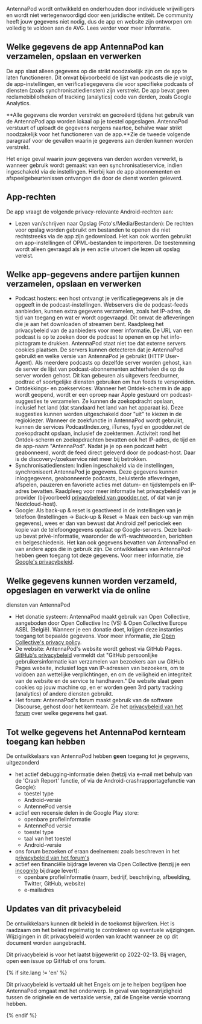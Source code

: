 AntennaPod wordt ontwikkeld en onderhouden door individuele vrijwilligers en
wordt niet vertegenwoordigd door een juridische entiteit. De community heeft
jouw gegevens niet nodig, dus de app en website zijn ontworpen om volledig te
voldoen aan de AVG. Lees verder voor meer informatie.

## Welke gegevens de app AntennaPod kan verzamelen, opslaan en verwerken

De app slaat alleen gegevens op die strikt noodzakelijk zijn om de app te laten
functioneren. Dit omvat bijvoorbeeld de lijst van podcasts die je volgt, de
app-instellingen, en verificatiegegevens die voor specifieke podcasts of
diensten (zoals synchronisatiediensten) zijn verstrekt. De app bevat geen
reclamebibliotheken of tracking (analytics) code van derden, zoals Google
Analytics.

**Alle gegevens die worden verstrekt en gecreëerd tijdens het gebruik van de
AntennaPod app worden lokaal op je toestel opgeslagen. AntennaPod verstuurt of
uploadt de gegevens nergens naartoe, behalve waar strikt noodzakelijk voor het
functioneren van de app.**Zie de tweede volgende paragraaf voor de gevallen
waarin je gegevens aan derden kunnen worden verstrekt.

Het enige geval waarin jouw gegevens van derden worden verwerkt, is wanneer
gebruik wordt gemaakt van een synchronisatieservice, indien ingeschakeld via de
instellingen. Hierbij kan de app abonnementen en afspeelgebeurtenissen ontvangen
die door de dienst worden geleverd.

## App-rechten

De app vraagt de volgende privacy-relevante Android-rechten aan:

- Lezen van/schrijven naar Opslag (Foto's/Media/Bestanden): De rechten voor
opslag worden gebruikt om bestanden te openen die niet rechtstreeks via de app
zijn gedownload. Het kan ook worden gebruikt om app-instellingen of
OPML-bestanden te importeren. De toestemming wordt alleen gevraagd als je een
actie uitvoert die lezen uit opslag vereist.

## Welke app-gegevens andere partijen kunnen verzamelen, opslaan en verwerken

- Podcast hosters: een host ontvangt je verificatiegegevens als je die opgeeft
in de podcast-instellingen. Webservers die de podcast-feeds aanbieden, kunnen
extra gegevens verzamelen, zoals het IP-adres, de tijd van toegang en wat er
wordt opgevraagd. Dit omvat de afleveringen die je aan het downloaden of
streamen bent. Raadpleeg het privacybeleid van de aanbieders voor meer
informatie. De URL van een podcast is op te zoeken door de podcast te openen en
op het info-pictogram te drukken. AntennaPod staat niet toe dat externe servers
cookies plaatsen. De servers kunnen detecteren dat je AntennaPod gebruikt en
welke versie van AntennaPod je gebruikt (HTTP User-Agent). Als meerdere podcasts
op dezelfde server worden gehost, kan de server de lijst van
podcast-abonnementen achterhalen die op de server worden gehost. Dit kan
gebeuren als uitgevers feedburner, podtrac of soortgelijke diensten gebruiken om
hun feeds te verspreiden.
- Ontdekkings- en zoekservices: Wanneer het Ontdek-scherm in de app wordt
geopend, wordt er een oproep naar Apple gestuurd om podcast-suggesties te
verzamelen. Ze kunnen de zoekopdracht opslaan, inclusief het land (dat standaard
het land van het apparaat is). Deze suggesties kunnen worden uitgeschakeld door
"uit" te kiezen in de regiokiezer. Wanneer de zoekfunctie in AntennaPod wordt
gebruikt, kunnen de services PodcastIndex.org, iTunes, fyyd en gpodder.net de
zoekopdracht opslaan, inclusief de zoektermen. Activiteit rond het Ontdek-scherm
en zoekopdrachten bevatten ook het IP-adres, de tijd en de app-naam
"AntennaPod". Nadat je je op een podcast hebt geabonneerd, wordt de feed direct
geleverd door de podcast-host. Daar is de discovery-/zoekservice niet meer bij
betrokken.
- Synchronisatiediensten: Indien ingeschakeld via de instellingen,
synchroniseert AntennaPod je gegevens. Deze gegevens kunnen inloggegevens,
geabonneerde podcasts, beluisterde afleveringen, afspelen, pauzeren en favoriete
acties met datum- en tijdstempels en IP-adres bevatten. Raadpleeg voor meer
informatie het privacybeleid van je provider (bijvoorbeeld [privacybeleid
van gpodder.net](https://gpodder.net/privacy), of dat van je Nextcloud-host).
- Google: Als back-up & reset is geactiveerd in de instellingen van je telefoon
(Instellingen → Back-up & Reset → Maak een back-up van mijn gegevens), wees er
dan van bewust dat Android zelf periodiek een kopie van de telefoongegevens
opslaat op Google-servers. Deze back-up bevat privé-informatie, waaronder de
wifi-wachtwoorden, berichten en belgeschiedenis. Het kan ook gegevens bevatten
van AntennaPod en van andere apps die in gebruik zijn. De ontwikkelaars van
AntennaPod hebben geen toegang tot deze gegevens. Voor meer informatie, zie
[Google's privacybeleid](https://policies.google.com).

## Welke gegevens kunnen worden verzameld, opgeslagen en verwerkt via de online
diensten van AntennaPod

- Het donatie systeem: AntennaPod maakt gebruik van Open Collective, aangeboden
door Open Collective Inc (VS) & Open Collective Europe ASBL (België). Wanneer je
een donatie doet, krijgen deze instanties toegang tot bepaalde gegevens. Voor
meer informatie, zie [Open Collective's privacy policy](https://opencollective.com/privacypolicy).
- De website: AntennaPod's website wordt gehost via GitHub Pages. [GitHub's
privacybeleid](https://docs.github.com/en/github/site-policy/github-privacy-statement#github-pages)
vermeldt dat "GitHub persoonlijke gebruikersinformatie kan verzamelen van
bezoekers aan uw GitHub Pages website, inclusief logs van IP-adressen van
bezoekers, om te voldoen aan wettelijke verplichtingen, en om de veiligheid en
integriteit van de website en de service te handhaven." De website slaat geen
cookies op jouw machine op, en er worden geen 3rd party tracking (analytics) of
andere diensten gebruikt.
- Het forum: AntennaPod's forum maakt gebruik van de software Discourse, gehost
door het kernteam. Zie het [privacybeleid van het forum](https://forum.antennapod.org/privacy)
over welke gegevens het gaat.

## Tot welke gegevens het AntennaPod kernteam toegang kan hebben

De ontwikkelaars van AntennaPod hebben **geen** toegang tot je gegevens,
uitgezonderd

- het actief debugging-informatie delen (hetzij via e-mail met behulp van de
'Crash Report' functie, of via de Android-crashrapportagefunctie van Google):
   - toestel type
   - Android-versie
   - AntennePod versie
- actief een recensie delen in de Google Play store:
   - openbare profielinformatie
   - AntennePod versie
   - toestel type
   - taal van het toestel
   - Android-versie
- ons forum bezoeken of eraan deelnemen: zoals beschreven in het [privacybeleid
van het forum's](https://forum.antennapod.org/privacy)
- actief een financiële bijdrage leveren via Open Collective (tenzij je een
[incognito](https://docs.opencollective.com/help/financial-contributors/payments#profile)
bijdrage levert):
   - openbare profielinformatie (naam, bedrijf, beschrijving, afbeelding, Twitter,
      GitHub, website)
   - e-mailadres

## Updates van dit privacybeleid

De ontwikkelaars kunnen dit beleid in de toekomst bijwerken. Het is raadzaam om
het beleid regelmatig te controleren op eventuele wijzigingen. Wijzigingen in
dit privacybeleid worden van kracht wanneer ze op dit document worden
aangebracht.

Dit privacybeleid is voor het laatst bijgewerkt op 2022-02-13. Bij vragen, open
een issue op GitHub of ons forum.

{% if site.lang != 'en' %}

Dit privacybeleid is vertaald uit het Engels om je te helpen begrijpen hoe
AntennaPod omgaat met het onderwerp. In geval van tegenstrijdigheid tussen de
originele en de vertaalde versie, zal de Engelse versie voorrang hebben.

{% endif %}
